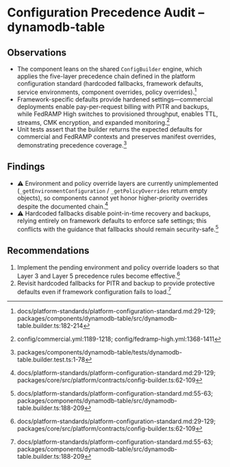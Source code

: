 # Configuration Precedence Audit – dynamodb-table

## Observations
- The component leans on the shared `ConfigBuilder` engine, which applies the five-layer precedence chain defined in the platform configuration standard (hardcoded fallbacks, framework defaults, service environments, component overrides, policy overrides).[^config-engine]
- Framework-specific defaults provide hardened settings—commercial deployments enable pay-per-request billing with PITR and backups, while FedRAMP High switches to provisioned throughput, enables TTL, streams, CMK encryption, and expanded monitoring.[^config-defaults]
- Unit tests assert that the builder returns the expected defaults for commercial and FedRAMP contexts and preserves manifest overrides, demonstrating precedence coverage.[^config-tests]

## Findings
- ⚠️ Environment and policy override layers are currently unimplemented (`_getEnvironmentConfiguration` / `_getPolicyOverrides` return empty objects), so components cannot yet honor higher-priority overrides despite the documented chain.[^config-todo]
- ⚠️ Hardcoded fallbacks disable point-in-time recovery and backups, relying entirely on framework defaults to enforce safe settings; this conflicts with the guidance that fallbacks should remain security-safe.[^config-fallbacks]

## Recommendations
1. Implement the pending environment and policy override loaders so that Layer 3 and Layer 5 precedence rules become effective.[^config-todo]
2. Revisit hardcoded fallbacks for PITR and backup to provide protective defaults even if framework configuration fails to load.[^config-fallbacks]

[^config-engine]: docs/platform-standards/platform-configuration-standard.md:29-129; packages/components/dynamodb-table/src/dynamodb-table.builder.ts:182-214
[^config-defaults]: config/commercial.yml:1189-1218; config/fedramp-high.yml:1368-1411
[^config-tests]: packages/components/dynamodb-table/tests/dynamodb-table.builder.test.ts:1-78
[^config-todo]: docs/platform-standards/platform-configuration-standard.md:29-129; packages/core/src/platform/contracts/config-builder.ts:62-109
[^config-fallbacks]: docs/platform-standards/platform-configuration-standard.md:55-63; packages/components/dynamodb-table/src/dynamodb-table.builder.ts:188-209
